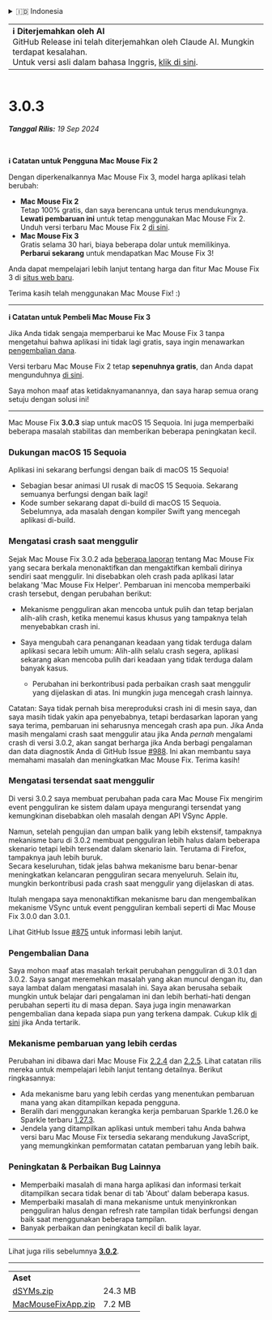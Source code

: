<details>
<summary>🇮🇩 Indonesia</summary>

[🇬🇧 English (GitHub Release)](https://github.com/noah-nuebling/mac-mouse-fix/releases/tag/3.0.3)\
[🇦🇩 Català](https://redirect.macmousefix.com/?target=mmf-release&tag=3.0.3&locale=ca)\
[🇩🇪 Deutsch](https://redirect.macmousefix.com/?target=mmf-release&tag=3.0.3&locale=de)\
[🇪🇸 Español](https://redirect.macmousefix.com/?target=mmf-release&tag=3.0.3&locale=es)\
[🇫🇷 Français](https://redirect.macmousefix.com/?target=mmf-release&tag=3.0.3&locale=fr)\
**🇮🇩 Indonesia**\
[🇮🇹 Italiano](https://redirect.macmousefix.com/?target=mmf-release&tag=3.0.3&locale=it)\
[🇭🇺 Magyar](https://redirect.macmousefix.com/?target=mmf-release&tag=3.0.3&locale=hu)\
[🇳🇱 Nederlands](https://redirect.macmousefix.com/?target=mmf-release&tag=3.0.3&locale=nl)\
[🇵🇱 Polski](https://redirect.macmousefix.com/?target=mmf-release&tag=3.0.3&locale=pl)\
[🇧🇷 Português (Brasil)](https://redirect.macmousefix.com/?target=mmf-release&tag=3.0.3&locale=pt-BR)\
[🇵🇹 Português (Portugal)](https://redirect.macmousefix.com/?target=mmf-release&tag=3.0.3&locale=pt-PT)\
[🇷🇴 Română](https://redirect.macmousefix.com/?target=mmf-release&tag=3.0.3&locale=ro)\
[🇸🇪 Svenska](https://redirect.macmousefix.com/?target=mmf-release&tag=3.0.3&locale=sv)\
[🇻🇳 Tiếng Việt](https://redirect.macmousefix.com/?target=mmf-release&tag=3.0.3&locale=vi)\
[🇹🇷 Türkçe](https://redirect.macmousefix.com/?target=mmf-release&tag=3.0.3&locale=tr)\
[🇨🇿 Čeština](https://redirect.macmousefix.com/?target=mmf-release&tag=3.0.3&locale=cs)\
[🇬🇷 Ελληνικά](https://redirect.macmousefix.com/?target=mmf-release&tag=3.0.3&locale=el)\
[🇷🇺 Русский](https://redirect.macmousefix.com/?target=mmf-release&tag=3.0.3&locale=ru)\
[🇺🇦 Українська](https://redirect.macmousefix.com/?target=mmf-release&tag=3.0.3&locale=uk)\
[🇮🇱 עברית](https://redirect.macmousefix.com/?target=mmf-release&tag=3.0.3&locale=he)\
[🇸🇦 العربية](https://redirect.macmousefix.com/?target=mmf-release&tag=3.0.3&locale=ar)\
[🇮🇳 हिन्दी](https://redirect.macmousefix.com/?target=mmf-release&tag=3.0.3&locale=hi)\
[🇹🇭 ไทย](https://redirect.macmousefix.com/?target=mmf-release&tag=3.0.3&locale=th)\
[🇨🇳 中文 (简体)](https://redirect.macmousefix.com/?target=mmf-release&tag=3.0.3&locale=zh-Hans)\
[🇨🇳 中文 (繁體)](https://redirect.macmousefix.com/?target=mmf-release&tag=3.0.3&locale=zh-Hant)\
[🇭🇰 中文（香港)](https://redirect.macmousefix.com/?target=mmf-release&tag=3.0.3&locale=zh-HK)\
[🇯🇵 日本語](https://redirect.macmousefix.com/?target=mmf-release&tag=3.0.3&locale=ja)\
[🇰🇷 한국어](https://redirect.macmousefix.com/?target=mmf-release&tag=3.0.3&locale=ko)\
[Help translate Mac Mouse Fix to different languages!](https://github.com/noah-nuebling/mac-mouse-fix/discussions/731)
</details>
<table align=><td>
<b>ℹ️ Diterjemahkan oleh AI</b><br>
GitHub Release ini telah diterjemahkan oleh Claude AI. Mungkin terdapat kesalahan.<br>
Untuk versi asli dalam bahasa Inggris, <a href="https://github.com/noah-nuebling/mac-mouse-fix/releases/tag/3.0.3">klik di sini</a>.
</td></table>

<table></table>

# 3.0.3
***Tanggal Rilis:** 19 Sep 2024*

<br>

**ℹ️ Catatan untuk Pengguna Mac Mouse Fix 2**

Dengan diperkenalkannya Mac Mouse Fix 3, model harga aplikasi telah berubah:

- **Mac Mouse Fix 2**\
Tetap 100% gratis, dan saya berencana untuk terus mendukungnya.\
**Lewati pembaruan ini** untuk tetap menggunakan Mac Mouse Fix 2. Unduh versi terbaru Mac Mouse Fix 2 [di sini](https://redirect.macmousefix.com/?target=mmf2-latest&locale=id).
- **Mac Mouse Fix 3**\
Gratis selama 30 hari, biaya beberapa dolar untuk memilikinya.\
**Perbarui sekarang** untuk mendapatkan Mac Mouse Fix 3!

Anda dapat mempelajari lebih lanjut tentang harga dan fitur Mac Mouse Fix 3 di [situs web baru](https://macmousefix.com/).

Terima kasih telah menggunakan Mac Mouse Fix! :)

---

**ℹ️ Catatan untuk Pembeli Mac Mouse Fix 3**

Jika Anda tidak sengaja memperbarui ke Mac Mouse Fix 3 tanpa mengetahui bahwa aplikasi ini tidak lagi gratis, saya ingin menawarkan [pengembalian dana](https://redirect.macmousefix.com/?target=mmf-apply-for-refund&locale=id).

Versi terbaru Mac Mouse Fix 2 tetap **sepenuhnya gratis**, dan Anda dapat mengunduhnya [di sini](https://redirect.macmousefix.com/?target=mmf2-latest&locale=id).

Saya mohon maaf atas ketidaknyamanannya, dan saya harap semua orang setuju dengan solusi ini!

---

Mac Mouse Fix **3.0.3** siap untuk macOS 15 Sequoia. Ini juga memperbaiki beberapa masalah stabilitas dan memberikan beberapa peningkatan kecil.

### Dukungan macOS 15 Sequoia

Aplikasi ini sekarang berfungsi dengan baik di macOS 15 Sequoia!

- Sebagian besar animasi UI rusak di macOS 15 Sequoia. Sekarang semuanya berfungsi dengan baik lagi!
- Kode sumber sekarang dapat di-build di macOS 15 Sequoia. Sebelumnya, ada masalah dengan kompiler Swift yang mencegah aplikasi di-build.

### Mengatasi crash saat menggulir

Sejak Mac Mouse Fix 3.0.2 ada [beberapa laporan](https://github.com/noah-nuebling/mac-mouse-fix/issues/988) tentang Mac Mouse Fix yang secara berkala menonaktifkan dan mengaktifkan kembali dirinya sendiri saat menggulir. Ini disebabkan oleh crash pada aplikasi latar belakang 'Mac Mouse Fix Helper'. Pembaruan ini mencoba memperbaiki crash tersebut, dengan perubahan berikut:

- Mekanisme pengguliran akan mencoba untuk pulih dan tetap berjalan alih-alih crash, ketika menemui kasus khusus yang tampaknya telah menyebabkan crash ini.
- Saya mengubah cara penanganan keadaan yang tidak terduga dalam aplikasi secara lebih umum: Alih-alih selalu crash segera, aplikasi sekarang akan mencoba pulih dari keadaan yang tidak terduga dalam banyak kasus.

    - Perubahan ini berkontribusi pada perbaikan crash saat menggulir yang dijelaskan di atas. Ini mungkin juga mencegah crash lainnya.

Catatan: Saya tidak pernah bisa mereproduksi crash ini di mesin saya, dan saya masih tidak yakin apa penyebabnya, tetapi berdasarkan laporan yang saya terima, pembaruan ini seharusnya mencegah crash apa pun. Jika Anda masih mengalami crash saat menggulir atau jika Anda *pernah* mengalami crash di versi 3.0.2, akan sangat berharga jika Anda berbagi pengalaman dan data diagnostik Anda di GitHub Issue [#988](https://github.com/noah-nuebling/mac-mouse-fix/issues/988). Ini akan membantu saya memahami masalah dan meningkatkan Mac Mouse Fix. Terima kasih!

### Mengatasi tersendat saat menggulir

Di versi 3.0.2 saya membuat perubahan pada cara Mac Mouse Fix mengirim event pengguliran ke sistem dalam upaya mengurangi tersendat yang kemungkinan disebabkan oleh masalah dengan API VSync Apple.

Namun, setelah pengujian dan umpan balik yang lebih ekstensif, tampaknya mekanisme baru di 3.0.2 membuat pengguliran lebih halus dalam beberapa skenario tetapi lebih tersendat dalam skenario lain. Terutama di Firefox, tampaknya jauh lebih buruk.\
Secara keseluruhan, tidak jelas bahwa mekanisme baru benar-benar meningkatkan kelancaran pengguliran secara menyeluruh. Selain itu, mungkin berkontribusi pada crash saat menggulir yang dijelaskan di atas.

Itulah mengapa saya menonaktifkan mekanisme baru dan mengembalikan mekanisme VSync untuk event pengguliran kembali seperti di Mac Mouse Fix 3.0.0 dan 3.0.1.

Lihat GitHub Issue [#875](https://github.com/noah-nuebling/mac-mouse-fix/issues/875) untuk informasi lebih lanjut.

### Pengembalian Dana

Saya mohon maaf atas masalah terkait perubahan pengguliran di 3.0.1 dan 3.0.2. Saya sangat meremehkan masalah yang akan muncul dengan itu, dan saya lambat dalam mengatasi masalah ini. Saya akan berusaha sebaik mungkin untuk belajar dari pengalaman ini dan lebih berhati-hati dengan perubahan seperti itu di masa depan. Saya juga ingin menawarkan pengembalian dana kepada siapa pun yang terkena dampak. Cukup klik [di sini](https://redirect.macmousefix.com/?target=mmf-apply-for-refund&locale=id) jika Anda tertarik.

### Mekanisme pembaruan yang lebih cerdas

Perubahan ini dibawa dari Mac Mouse Fix [2.2.4](https://redirect.macmousefix.com/?target=mmf-release&tag=2.2.4&locale=id) dan [2.2.5](https://redirect.macmousefix.com/?target=mmf-release&tag=2.2.5&locale=id). Lihat catatan rilis mereka untuk mempelajari lebih lanjut tentang detailnya. Berikut ringkasannya:

- Ada mekanisme baru yang lebih cerdas yang menentukan pembaruan mana yang akan ditampilkan kepada pengguna.
- Beralih dari menggunakan kerangka kerja pembaruan Sparkle 1.26.0 ke Sparkle terbaru [1.27.3](https://github.com/sparkle-project/Sparkle/releases/tag/1.27.3).
- Jendela yang ditampilkan aplikasi untuk memberi tahu Anda bahwa versi baru Mac Mouse Fix tersedia sekarang mendukung JavaScript, yang memungkinkan pemformatan catatan pembaruan yang lebih baik.

### Peningkatan & Perbaikan Bug Lainnya

- Memperbaiki masalah di mana harga aplikasi dan informasi terkait ditampilkan secara tidak benar di tab 'About' dalam beberapa kasus.
- Memperbaiki masalah di mana mekanisme untuk menyinkronkan pengguliran halus dengan refresh rate tampilan tidak berfungsi dengan baik saat menggunakan beberapa tampilan.
- Banyak perbaikan dan peningkatan kecil di balik layar.

---

Lihat juga rilis sebelumnya [**3.0.2**](https://redirect.macmousefix.com/?target=mmf-release&tag=3.0.2&locale=id).

---

<table align="start">
<tr>
    <td colspan=2>
        <b>Aset</b>
    </td>
</tr>
<tr>
    <td><a href="https://github.com/noah-nuebling/mac-mouse-fix/releases/download/3.0.3/dSYMs.zip">dSYMs.zip</a></td>
    <td>24.3 MB</td>
</tr>
<tr>
    <td><a href="https://github.com/noah-nuebling/mac-mouse-fix/releases/download/3.0.3/MacMouseFixApp.zip">MacMouseFixApp.zip</a></td>
    <td>7.2 MB</td>
</tr>
</table>